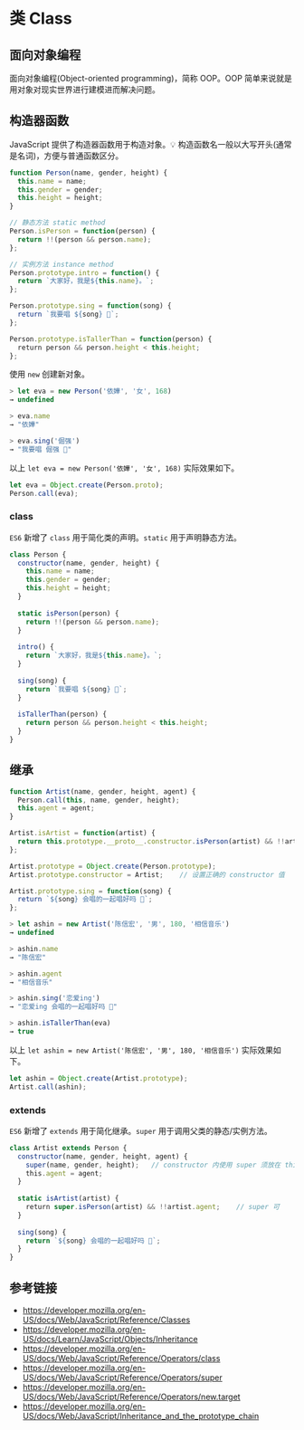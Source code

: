 # 类 Class

## 面向对象编程
面向对象编程(Object-oriented programming)，简称 OOP。OOP 简单来说就是用对象对现实世界进行建模进而解决问题。

## 构造器函数
JavaScript 提供了构造器函数用于构造对象。💡 构造函数名一般以大写开头(通常是名词)，方便与普通函数区分。
```javascript
function Person(name, gender, height) {
  this.name = name;
  this.gender = gender;
  this.height = height;
}

// 静态方法 static method
Person.isPerson = function(person) {
  return !!(person && person.name);
};

// 实例方法 instance method
Person.prototype.intro = function() {
  return `大家好，我是${this.name}。`;
};

Person.prototype.sing = function(song) {
  return `我要唱 ${song} 🎤`;
};

Person.prototype.isTallerThan = function(person) {
  return person && person.height < this.height;
};
```
使用 `new` 创建新对象。
```javascript
> let eva = new Person('依嬅', '女', 168)
→ undefined

> eva.name
→ "依嬅"

> eva.sing('倔强')
→ "我要唱 倔强 🎤"
```
以上 `let eva = new Person('依嬅', '女', 168)` 实际效果如下。
```javascript
let eva = Object.create(Person.proto);
Person.call(eva);
```

### class
`ES6` 新增了 `class` 用于简化类的声明。`static` 用于声明静态方法。
```javascript
class Person {
  constructor(name, gender, height) {
    this.name = name;
    this.gender = gender;
    this.height = height;
  }
  
  static isPerson(person) {
    return !!(person && person.name);
  }
  
  intro() {
    return `大家好，我是${this.name}。`;
  }
  
  sing(song) {
    return `我要唱 ${song} 🎤`;
  }
  
  isTallerThan(person) {
    return person && person.height < this.height;
  }
}
```

## 继承
```javascript
function Artist(name, gender, height, agent) {
  Person.call(this, name, gender, height);
  this.agent = agent;
}

Artist.isArtist = function(artist) {
  return this.prototype.__proto__.constructor.isPerson(artist) && !!artist.agent;
};

Artist.prototype = Object.create(Person.prototype);
Artist.prototype.constructor = Artist;    // 设置正确的 constructor 值

Artist.prototype.sing = function(song) {
  return `${song} 会唱的一起唱好吗 🎸`;
};
```
```javascript
> let ashin = new Artist('陈信宏', '男', 180, '相信音乐')
→ undefined

> ashin.name
→ "陈信宏"

> ashin.agent
→ "相信音乐"

> ashin.sing('恋爱ing')
→ "恋爱ing 会唱的一起唱好吗 🎸"

> ashin.isTallerThan(eva)
→ true
```
以上 `let ashin = new Artist('陈信宏', '男', 180, '相信音乐')` 实际效果如下。
```javascript
let ashin = Object.create(Artist.prototype);
Artist.call(ashin);
```

### extends
`ES6` 新增了 `extends` 用于简化继承。`super` 用于调用父类的静态/实例方法。
```javascript
class Artist extends Person {
  constructor(name, gender, height, agent) {
    super(name, gender, height);   // constructor 内使用 super 须放在 this 前
    this.agent = agent;
  }
  
  static isArtist(artist) {
    return super.isPerson(artist) && !!artist.agent;    // super 可
  }
  
  sing(song) {
    return `${song} 会唱的一起唱好吗 🎸`;
  }
}
```

## 参考链接
* https://developer.mozilla.org/en-US/docs/Web/JavaScript/Reference/Classes
* https://developer.mozilla.org/en-US/docs/Learn/JavaScript/Objects/Inheritance
* https://developer.mozilla.org/en-US/docs/Web/JavaScript/Reference/Operators/class
* https://developer.mozilla.org/en-US/docs/Web/JavaScript/Reference/Operators/super
* https://developer.mozilla.org/en-US/docs/Web/JavaScript/Reference/Operators/new.target
* https://developer.mozilla.org/en-US/docs/Web/JavaScript/Inheritance_and_the_prototype_chain
